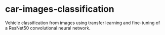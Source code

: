 # car-images-classification
Vehicle classification from images using transfer learning and fine-tuning of a ResNet50 convolutional neural network.
